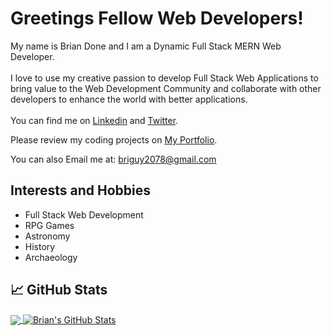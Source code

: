 # Greetings Fellow Web Developers! 	

My name is Brian Done and I am a Dynamic Full Stack MERN Web Developer.<br/><br/>
I love to use my creative passion to develop Full Stack Web Applications to bring value to the Web Development Community and collaborate with other developers to enhance the world with better applications.<br/>
<br/>
You can find me on <a href="https://www.linkedin.com/in/brian-done-9080b026/">Linkedin</a> and <a href="https://twitter.com/BrianDoneCoder">Twitter</a>.

Please review my coding projects on <a href="https://bdoneq7.github.io/brian-react-portfolio/">My Portfolio</a>.

You can also Email me at: briguy2078@gmail.com

## Interests and Hobbies

- Full Stack Web Development
- RPG Games
- Astronomy
- History
- Archaeology

## &#x1f4c8; GitHub Stats

<a href="https://github.com/bdoneq7/bdoneq7">
  <img align="center" src="https://github-readme-stats.vercel.app/api/top-langs/?username=bdoneq7&tex&title_color=ffffff&text_color=c9cacc&icon_color=2bbc8a&bg_color=1d1f21&langs_count=3" />
</a>
<a href="https://github.com/bdoneq7/bdoneq7">
  <img align="center" src="https://github-readme-stats.vercel.app/api?username=bdoneq7&show_icons=true&line_height=27&count_private=true&title_color=ffffff&text_color=c9cacc&icon_color=2bbc8a&bg_color=1d1f21" alt="Brian's GitHub Stats" />
</a>


<!---
bdoneq7/bdoneq7 is a ✨ special ✨ repository because its `README.md` (this file) appears on your GitHub profile.
You can click the Preview link to take a look at your changes.
--->
